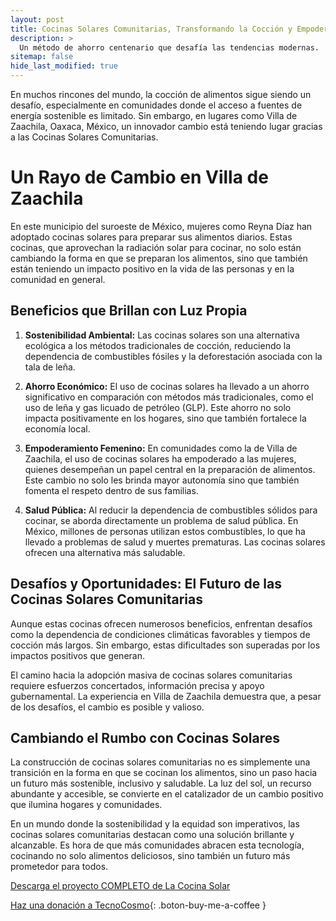 ```yaml
---
layout: post
title: Cocinas Solares Comunitarias, Transformando la Cocción y Empoderando Comunidades
description: >
  Un método de ahorro centenario que desafía las tendencias modernas.
sitemap: false
hide_last_modified: true
---
```




En muchos rincones del mundo, la cocción de alimentos sigue siendo un desafío, especialmente en comunidades donde el acceso a fuentes de energía sostenible es limitado. Sin embargo, en lugares como Villa de Zaachila, Oaxaca, México, un innovador cambio está teniendo lugar gracias a las Cocinas Solares Comunitarias.

# Un Rayo de Cambio en Villa de Zaachila 

En este municipio del suroeste de México, mujeres como Reyna Díaz han adoptado cocinas solares para preparar sus alimentos diarios. Estas cocinas, que aprovechan la radiación solar para cocinar, no solo están cambiando la forma en que se preparan los alimentos, sino que también están teniendo un impacto positivo en la vida de las personas y en la comunidad en general.

## Beneficios que Brillan con Luz Propia ##

1. **Sostenibilidad Ambiental:** Las cocinas solares son una alternativa ecológica a los métodos tradicionales de cocción, reduciendo la dependencia de combustibles fósiles y la deforestación asociada con la tala de leña.

2. **Ahorro Económico:** El uso de cocinas solares ha llevado a un ahorro significativo en comparación con métodos más tradicionales, como el uso de leña y gas licuado de petróleo (GLP). Este ahorro no solo impacta positivamente en los hogares, sino que también fortalece la economía local.

3. **Empoderamiento Femenino:** En comunidades como la de Villa de Zaachila, el uso de cocinas solares ha empoderado a las mujeres, quienes desempeñan un papel central en la preparación de alimentos. Este cambio no solo les brinda mayor autonomía sino que también fomenta el respeto dentro de sus familias.

4. **Salud Pública:** Al reducir la dependencia de combustibles sólidos para cocinar, se aborda directamente un problema de salud pública. En México, millones de personas utilizan estos combustibles, lo que ha llevado a problemas de salud y muertes prematuras. Las cocinas solares ofrecen una alternativa más saludable.

## Desafíos y Oportunidades: El Futuro de las Cocinas Solares Comunitarias ##

Aunque estas cocinas ofrecen numerosos beneficios, enfrentan desafíos como la dependencia de condiciones climáticas favorables y tiempos de cocción más largos. Sin embargo, estas dificultades son superadas por los impactos positivos que generan.

El camino hacia la adopción masiva de cocinas solares comunitarias requiere esfuerzos concertados, información precisa y apoyo gubernamental. La experiencia en Villa de Zaachila demuestra que, a pesar de los desafíos, el cambio es posible y valioso.

## Cambiando el Rumbo con Cocinas Solares ##

La construcción de cocinas solares comunitarias no es simplemente una transición en la forma en que se cocinan los alimentos, sino un paso hacia un futuro más sostenible, inclusivo y saludable. La luz del sol, un recurso abundante y accesible, se convierte en el catalizador de un cambio positivo que ilumina hogares y comunidades.

En un mundo donde la sostenibilidad y la equidad son imperativos, las cocinas solares comunitarias destacan como una solución brillante y alcanzable. Es hora de que más comunidades abracen esta tecnología, cocinando no solo alimentos deliciosos, sino también un futuro más prometedor para todos. 

[Descarga el proyecto COMPLETO de La Cocina Solar](https://www.dropbox.com/scl/fo/0pllt6o6xm7ttee59puy8/h?rlkey=pv5mlroktp9w8eb9zz2wxn3g9&dl=0)

[Haz una donación a TecnoCosmo](https://www.buymeacoffee.com/nain.taleb){: .boton-buy-me-a-coffee }

<object data="../cocina_solar.pdf" width="100%" height="600" type='application/pdf'></object>


